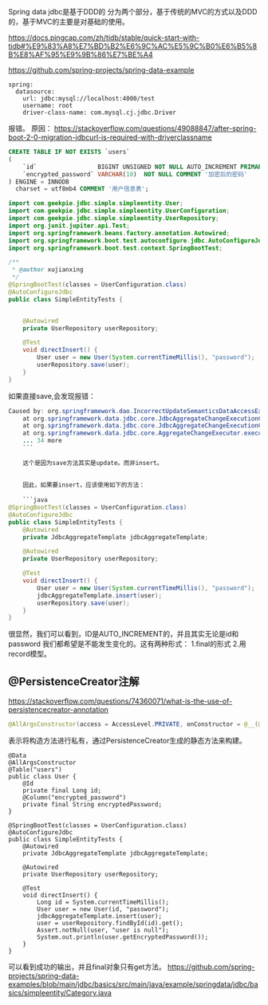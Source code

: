
Spring data jdbc是基于DDD的
分为两个部分，基于传统的MVC的方式以及DDD的，基于MVC的主要是对基础的使用。


https://docs.pingcap.com/zh/tidb/stable/quick-start-with-tidb#%E9%83%A8%E7%BD%B2%E6%9C%AC%E5%9C%B0%E6%B5%8B%E8%AF%95%E9%9B%86%E7%BE%A4


https://github.com/spring-projects/spring-data-example


```
spring:
  datasource:
    url: jdbc:mysql://localhost:4000/test
    username: root
    driver-class-name: com.mysql.cj.jdbc.Driver
```
报错。
原因：
https://stackoverflow.com/questions/49088847/after-spring-boot-2-0-migration-jdbcurl-is-required-with-driverclassname

```sql
CREATE TABLE IF NOT EXISTS `users`
(
    `id`                 BIGINT UNSIGNED NOT NULL AUTO_INCREMENT PRIMARY KEY COMMENT '主键',
    `encrypted_password` VARCHAR(10)  NOT NULL COMMENT '加密后的密码'
) ENGINE = INNODB
  charset = utf8mb4 COMMENT '用户信息表';
```


```java
import com.geekpie.jdbc.simple.simpleentity.User;
import com.geekpie.jdbc.simple.simpleentity.UserConfiguration;
import com.geekpie.jdbc.simple.simpleentity.UserRepository;
import org.junit.jupiter.api.Test;
import org.springframework.beans.factory.annotation.Autowired;
import org.springframework.boot.test.autoconfigure.jdbc.AutoConfigureJdbc;
import org.springframework.boot.test.context.SpringBootTest;

/**
 * @author xujianxing
 */
@SpringBootTest(classes = UserConfiguration.class)
@AutoConfigureJdbc
public class SimpleEntityTests {


    @Autowired
    private UserRepository userRepository;

    @Test
    void directInsert() {
        User user = new User(System.currentTimeMillis(), "password");
        userRepository.save(user);
    }
}
```

如果直接save,会发现报错：



```java
Caused by: org.springframework.dao.IncorrectUpdateSemanticsDataAccessException: Failed to update entity [User(id=1701833003484, encryptedPassword=password)]; Id [1701833003484] not found in database
	at org.springframework.data.jdbc.core.JdbcAggregateChangeExecutionContext.updateWithoutVersion(JdbcAggregateChangeExecutionContext.java:339)
	at org.springframework.data.jdbc.core.JdbcAggregateChangeExecutionContext.executeUpdateRoot(JdbcAggregateChangeExecutionContext.java:129)
	at org.springframework.data.jdbc.core.AggregateChangeExecutor.execute(AggregateChangeExecutor.java:93)
	... 34 more
	```
	
	这个是因为save方法其实是update。而非insert。
	
	
	因此，如果要insert，应该使用如下的方法：
	
	```java
@SpringBootTest(classes = UserConfiguration.class)
@AutoConfigureJdbc
public class SimpleEntityTests {
    @Autowired
    private JdbcAggregateTemplate jdbcAggregateTemplate;

    @Autowired
    private UserRepository userRepository;

    @Test
    void directInsert() {
        User user = new User(System.currentTimeMillis(), "password");
        jdbcAggregateTemplate.insert(user);
        userRepository.save(user);
    }
}
```


很显然，我们可以看到，ID是AUTO_INCREMENT的，并且其实无论是id和password 我们都希望是不能发生变化的。这有两种形式：
1.final的形式
2.用record模型。

## @PersistenceCreator注解
https://stackoverflow.com/questions/74360071/what-is-the-use-of-persistencecreator-annotation

```java
@AllArgsConstructor(access = AccessLevel.PRIVATE, onConstructor = @__(@PersistenceCreator))
```

表示将构造方法进行私有，通过PersistenceCreator生成的静态方法来构建。


```
@Data
@AllArgsConstructor
@Table("users")
public class User {
    @Id
    private final Long id;
    @Column("encrypted_password")
    private final String encryptedPassword;
}

@SpringBootTest(classes = UserConfiguration.class)
@AutoConfigureJdbc
public class SimpleEntityTests {
    @Autowired
    private JdbcAggregateTemplate jdbcAggregateTemplate;

    @Autowired
    private UserRepository userRepository;

    @Test
    void directInsert() {
        Long id = System.currentTimeMillis();
        User user = new User(id, "password");
        jdbcAggregateTemplate.insert(user);
        user = userRepository.findById(id).get();
        Assert.notNull(user, "user is null");
        System.out.println(user.getEncryptedPassword());
    }
}
```

可以看到成功的输出，并且final对象只有get方法。
https://github.com/spring-projects/spring-data-examples/blob/main/jdbc/basics/src/main/java/example/springdata/jdbc/basics/simpleentity/Category.java

